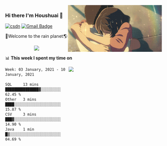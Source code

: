 <img  align='right' height="150" src="https://github.com/LikeRainDay/LikeRainDay/blob/master/pic/img_rain_1.gif?raw=true">



### Hi there I'm Houshuai :lemon:

[![csdn](https://img.shields.io/badge/-csdn-c14438?style=flat-square&logo=c&logoColor=white)](https://blog.csdn.net/qq_15807167)
[![Gmail Badge](https://img.shields.io/badge/-gmail-c14438?style=flat-square&logo=Gmail&logoColor=white&link=mailto:houshuai0816@gmail.com)](mailto:houshuai0816@gmail.com)

🚀Welcome to the rain planet🌎

<center>
<img align='center'  src="https://source.unsplash.com/random/1200x600">
</center>

📊 **This week I spent my time on**

<img align='right'   width="300" src="https://github-readme-stats.vercel.app/api?username=LikeRainDay&show_icons=true&title_color=fff&icon_color=79ff97&text_color=9f9f9f&bg_color=151515">

<!--START_SECTION:waka-->
```text
Week: 03 January, 2021 - 10 January, 2021

SQL     13 mins         ███████████████▓░░░░░░░░░   62.45 % 
Other   3 mins          ████░░░░░░░░░░░░░░░░░░░░░   15.87 % 
CSV     3 mins          ███▓░░░░░░░░░░░░░░░░░░░░░   14.90 % 
Java    1 min           █▒░░░░░░░░░░░░░░░░░░░░░░░   04.69 % 
```
<!--END_SECTION:waka-->

